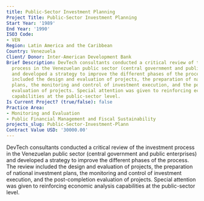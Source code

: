 ```yaml
---
title: Public-Sector Investment Planning
Project Title: Public-Sector Investment Planning
Start Year: '1989'
End Year: '1990'
ISO3 Code:
- VEN
Region: Latin America and the Caribbean
Country: Venezuela
Client/ Donor: Inter-American Development Bank
Brief Description: DevTech consultants conducted a critical review of the investment
  process in the Venezuelan public sector (central government and public enterprises)
  and developed a strategy to improve the different phases of the process. The review
  included the design and evaluation of projects, the preparation of national investment
  plans, the monitoring and control of investment execution, and the post-completion
  evaluation of projects. Special attention was given to reinforcing economic analysis
  capabilities at the public-sector level.
Is Current Project? (true/false): false
Practice Area:
- Monitoring and Evaluation
- Public Financial Management and Fiscal Sustainability
projects_slug: Public-Sector-Investment-Plann
Contract Value USD: '30000.00'
---
```


DevTech consultants conducted a critical review of the investment process in the Venezuelan public sector (central government and public enterprises) and developed a strategy to improve the different phases of the process. The review included the design and evaluation of projects, the preparation of national investment plans, the monitoring and control of investment execution, and the post-completion evaluation of projects. Special attention was given to reinforcing economic analysis capabilities at the public-sector level.